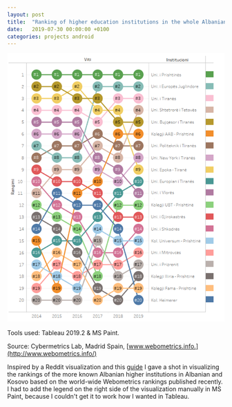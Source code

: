 ```yaml
---
layout: post
title:  "Ranking of higher education institutions in the whole Albanian area."
date:   2019-07-30 00:00:00 +0100
categories: projects android
---
```

![Albanian University Rankings](https://github.com/gentrexha/gentrexha.github.io/blob/master/assets/images/posts/albanian-university-rankings.png)

Tools used: Tableau 2019.2 & MS Paint.

Source: Cybermetrics Lab, Madrid Spain, [www.webometrics.info.](http://www.webometrics.info/)

Inspired by a Reddit visualization and this [guide](https://www.sirvizalot.com/2016/03/color-popularity-for-new-cars-2000-2015.html) I gave a shot in visualizing the rankings of the more known Albanian higher institutions in Albanian and Kosovo based on the world-wide Webometrics rankings published recently. I had to add the legend on the right side of the visualization manually in MS Paint, because I couldn't get it to work how I wanted in Tableau.